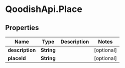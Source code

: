 # QoodishApi.Place

## Properties

Name | Type | Description | Notes
------------ | ------------- | ------------- | -------------
**description** | **String** |  | [optional] 
**placeId** | **String** |  | [optional] 


